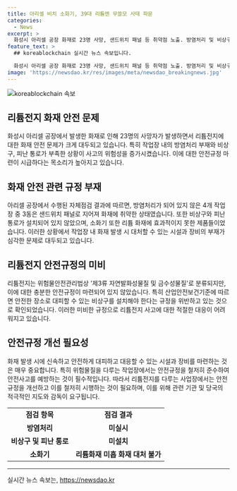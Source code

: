 ```yaml
---
title: 아리셀 비치 소화기, 39대 리튬엔 무쓸모 사태 파문
categories:
  - News
excerpt: >
  화성시 아리셀 공장 화재로 23명 사망, 샌드위치 패널 등 취약점 노출. 방염처리 및 비상구 부재로 안전규정 논란. 작업장 내에 방염처리 및 비상구 부재 확인, 소방안전 관련 규정 필요성 강조. 사업장 자체점검 결과서 명시된 비상구 부재, 화재대응장비 한계 등 미비 점검결과 논란. 리튬전지 안전규정 미비 지적, 안전보건규칙 위반도 확인. 화성소방서는 위험물 안전수칙 준수를 요구하기도 함.
feature_text: >
  ## koreablockchain 실시간 뉴스 속보입니다.

  화성시 아리셀 공장 화재로 23명 사망, 샌드위치 패널 등 취약점 노출. 방염처리 및 비상구 부재로 안전규정 논란. 작업장 내에 방염처리 및 비상구 부재 확인, 소방안전 관련 규정 필요성 강조. 사업장 자체점검 결과서 명시된 비상구 부재, 화재대응장비 한계 등 미비 점검결과 논란. 리튬전지 안전규정 미비 지적, 안전보건규칙 위반도 확인. 화성소방서는 위험물 안전수칙 준수를 요구하기도 함.
image: 'https://newsdao.kr/res/images/meta/newsdao_breakingnews.jpg'
---
```


<p><img src="https://newsdao.kr/res/images/meta/newsdao_breakingnews.jpg" alt="koreablockchain 속보" /></p>

<h2 data-ke-size="size26">리튬전지 화재 안전 문제</h2>

<p data-ke-size="size16">화성시 아리셀 공장에서 발생한 화재로 인해 23명의 사망자가 발생하면서 리튬전지에 대한 화재 안전 문제가 크게 대두되고 있습니다. 특히 작업장 내의 방염처리 부재와 비상구, 피난 통로가 부족한 상황이 사고의 위험성을 증가시켰습니다. 이에 대한 안전규정 마련이 시급하다는 목소리가 높아지고 있습니다.</p>

<h2 data-ke-size="size26">화재 안전 관련 규정 부재</h2>

<p data-ke-size="size16">아리셀 공장에서 수행된 자체점검 결과에 따르면, 방염처리가 되어 있지 않은 4개 작업장 중 3동은 샌드위치 패널로 지어져 화재에 취약한 상태였습니다. 또한 비상구와 피난 통로가 설치되어 있지 않았으며, 소화기 또한 리튬 화재에 효과적이지 못한 제품들이었습니다. 이러한 상황에서 작업장 내 화재 발생 시 대처할 수 있는 시설과 장비의 부재가 심각한 문제로 대두되고 있습니다.</p>

<h2 data-ke-size="size26">리튬전지 안전규정의 미비</h2>

<p data-ke-size="size16">리튬전지는 위험물안전관리법상 '제3류 자연발화성물질 및 금수성물질'로 분류되지만, 이에 대한 충분한 안전규정이 마련되어 있지 않았습니다. 특히 산업안전보건기준에 따르면 안전한 장소로 대피할 수 있는 비상구를 설치해야 한다는 규정을 위반하고 있는 것으로 확인되었습니다. 이러한 미비한 규정으로 리튬전지 사고에 대한 적절한 대응이 어려워지고 있습니다.</p>

<h2 data-ke-size="size26">안전규정 개선 필요성</h2>

<p data-ke-size="size16">화재 발생 시에 신속하고 안전하게 대피하고 대응할 수 있는 시설과 장비를 마련하는 것은 매우 중요합니다. 특히 위험물질을 다루는 작업장에서는 안전규정을 철저히 준수하여 안전사고를 예방하는 것이 필수적입니다. 따라서 리튬전지를 다루는 사업장에서는 안전규정을 개선하고 이를 철저히 시행하는 것이 필요하며, 이를 위해 관련 기관 및 당국의 적극적인 지도와 감독이 요구됩니다.</p>

<table>
    <tr>
        <td style="text-align: center; height: 17px;"><b>점검 항목</b></td>
        <td style="text-align: center; height: 17px;"><b>점검 결과</b></td>
    </tr>
    <tr>
        <td style="text-align: center; height: 17px;"><b>방염처리</b></td>
        <td style="text-align: center; height: 17px;"><b>미실시</b></td>
    </tr>
    <tr>
        <td style="text-align: center; height: 17px;"><b>비상구 및 피난 통로</b></td>
        <td style="text-align: center; height: 17px;"><b>미설치</b></td>
    </tr>
    <tr>
        <td style="text-align: center; height: 17px;"><b>소화기</b></td>
        <td style="text-align: center; height: 17px;"><b>리튬화재 미흡 화재 대처 불가</b></td>
    </tr>
</table>

<hr>

<p data-ke-size="size16"></p>
실시간 뉴스 속보는, <a href="https://newsdao.kr" rel="dofollow">https://newsdao.kr</a>


